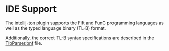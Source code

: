 # IDE Support

The [intellij-ton](https://github.com/andreypfau/intellij-ton) plugin supports the Fift and FunC programming languages
as well as the typed language binary (TL-B) format.

Additionally, the correct TL-B syntax specifications are described in
the [TlbParser.bnf](https://github.com/ton-blockchain/intellij-ton/blob/main/src/main/grammar/TlbParser.bnf) file.
